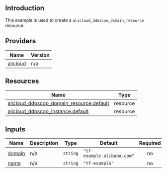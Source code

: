<!-- BEGIN_TF_DOCS -->
## Introduction

This example is used to create a `alicloud_ddoscoo_domain_resource` resource.

## Providers

| Name | Version |
|------|---------|
| <a name="provider_alicloud"></a> [alicloud](#provider\_alicloud) | n/a |

## Resources

| Name | Type |
|------|------|
| [alicloud_ddoscoo_domain_resource.default](https://registry.terraform.io/providers/aliyun/alicloud/latest/docs/resources/ddoscoo_domain_resource) | resource |
| [alicloud_ddoscoo_instance.default](https://registry.terraform.io/providers/aliyun/alicloud/latest/docs/resources/ddoscoo_instance) | resource |

## Inputs

| Name | Description | Type | Default | Required |
|------|-------------|------|---------|:--------:|
| <a name="input_domain"></a> [domain](#input\_domain) | n/a | `string` | `"tf-example.alibaba.com"` | no |
| <a name="input_name"></a> [name](#input\_name) | n/a | `string` | `"tf-example"` | no |
<!-- END_TF_DOCS -->    